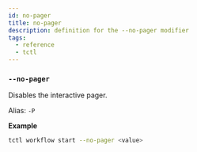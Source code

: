 ```yaml
---
id: no-pager
title: no-pager
description: definition for the --no-pager modifier
tags:
  - reference
  - tctl
---
```


### `--no-pager`

Disables the interactive pager.

Alias: `-P`

**Example**

```bash
tctl workflow start --no-pager <value>
```
